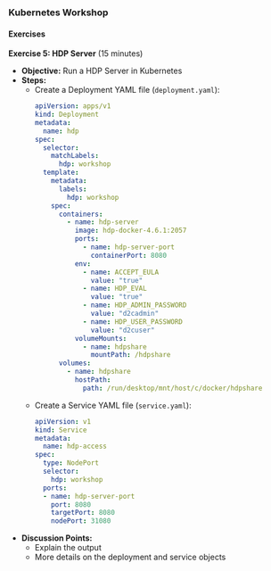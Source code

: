 ### Kubernetes Workshop

#### **Exercises**

**Exercise 5: HDP Server** (15 minutes)
   - **Objective:** Run a HDP Server in Kubernetes
   - **Steps:**
     - Create a Deployment YAML file (`deployment.yaml`):
          ```yaml
          apiVersion: apps/v1
          kind: Deployment
          metadata:
            name: hdp
          spec:
            selector:
              matchLabels:
                hdp: workshop
            template:
              metadata:
                labels:
                  hdp: workshop
              spec:
                containers:
                  - name: hdp-server
                    image: hdp-docker-4.6.1:2057
                    ports:
                      - name: hdp-server-port
                        containerPort: 8080
                    env:
                      - name: ACCEPT_EULA
                        value: "true"
                      - name: HDP_EVAL
                        value: "true"
                      - name: HDP_ADMIN_PASSWORD
                        value: "d2cadmin"
                      - name: HDP_USER_PASSWORD
                        value: "d2cuser"
                    volumeMounts:
                      - name: hdpshare
                        mountPath: /hdpshare
                volumes:
                  - name: hdpshare
                    hostPath:
                      path: /run/desktop/mnt/host/c/docker/hdpshare
       ```
     - Create a Service YAML file (`service.yaml`):
          ```yaml
          apiVersion: v1
          kind: Service
          metadata:
            name: hdp-access
          spec:
            type: NodePort
            selector:
              hdp: workshop
            ports:
            - name: hdp-server-port
              port: 8080
              targetPort: 8080
              nodePort: 31080
       ```
   - **Discussion Points:**
     - Explain the output
     - More details on the deployment and service objects